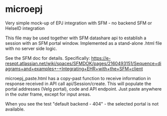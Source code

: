 # microepj
Very simple mock-up of EPJ integration with SFM - no backend SFM or HelseID integration

This file may be used together with SFM datashare api to establish a session with an SFM portal window.
Implemented as a stand-alone .html file with no server side logic.

See the SFM doc for details. Specifically: https://e-resept.atlassian.net/wiki/spaces/SFMDOK/pages/2160493151/Sequence+diagrams+and+examples+-+Integrating+EHR+with+the+SFM+client

microepj_paste.html has a copy-past function to receive information in response received in API call api/Session/create. This will populate the portal addresses (Velg portal), code and API endpoint. Just paste anywhere in the outer frame, except for input areas.

When you see the test "default backend - 404" - the selected portal is not available.


